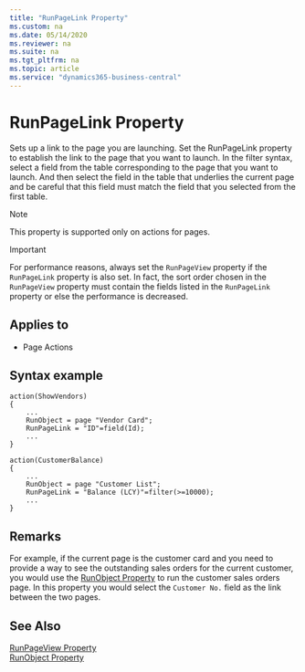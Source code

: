 ```yaml
---
title: "RunPageLink Property"
ms.custom: na
ms.date: 05/14/2020
ms.reviewer: na
ms.suite: na
ms.tgt_pltfrm: na
ms.topic: article
ms.service: "dynamics365-business-central"
---
```


# RunPageLink Property

Sets up a link to the page you are launching. Set the RunPageLink property to establish the link to the page that you want to launch. In the filter syntax, select a field from the table corresponding to the page that you want to launch. And then select the field in the table that underlies the current page and be careful that this field must match the field that you selected from the first table.

> [!NOTE]  
> This property is supported only on actions for pages.

> [!IMPORTANT]  
> For performance reasons, always set the `RunPageView` property if the `RunPageLink` property is also set. In fact, the sort order chosen in the `RunPageView` property must contain the fields listed in the `RunPageLink` property or else the performance is decreased.

## Applies to  
  
- Page Actions  
  
  
## Syntax example

```
action(ShowVendors)
{ 
    ...
    RunObject = page "Vendor Card";
    RunPageLink = "ID"=field(Id);
    ...
}
```
```
action(CustomerBalance)
{   
    ...
    RunObject = page "Customer List";
    RunPageLink = "Balance (LCY)"=filter(>=10000);
    ...
}
```

## Remarks

For example, if the current page is the customer card and you need to provide a way to see the outstanding sales orders for the current customer, you would use the [RunObject Property](devenv-runobject-property.md) to run the customer sales orders page. In this property you would select the `Customer No.` field as the link between the two pages.  
  
## See Also  

[RunPageView Property](devenv-runpageview-property.md)  
[RunObject Property](devenv-runobject-property.md)